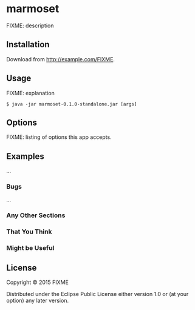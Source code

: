 # marmoset

FIXME: description

## Installation

Download from http://example.com/FIXME.

## Usage

FIXME: explanation

    $ java -jar marmoset-0.1.0-standalone.jar [args]

## Options

FIXME: listing of options this app accepts.

## Examples

...

### Bugs

...

### Any Other Sections
### That You Think
### Might be Useful

## License

Copyright © 2015 FIXME

Distributed under the Eclipse Public License either version 1.0 or (at
your option) any later version.
